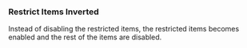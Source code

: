 ### Restrict Items Inverted
Instead of disabling the restricted items, the restricted items becomes enabled and the rest of the items are disabled.

